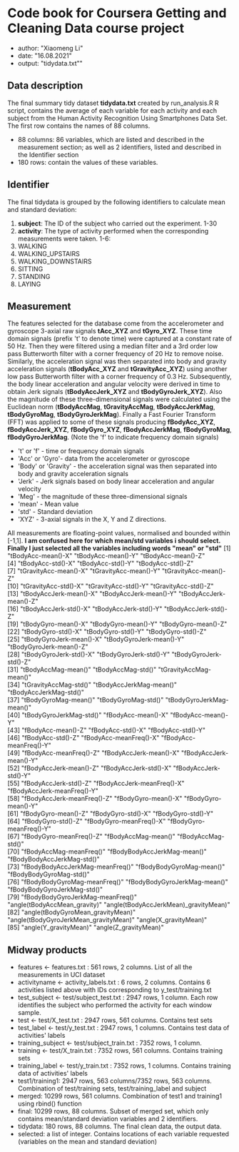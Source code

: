 # Code book for Coursera Getting and Cleaning Data course project
- author: "Xiaomeng Li"
- date: "16.08.2021"
- output: "tidydata.txt""
## Data description
The final summary tidy dataset **tidydata.txt** created by run_analysis.R R script, contains the average of each variable for each activity and each subject from the Human Activity Recognition Using Smartphones Data Set. 
The first row contains the names of 88 columns.
- 88 columns: 86 variables, which are listed and described in the measurement section; as well as 2 identifiers, listed and described in the Identifier section
- 180 rows: contain the values of these variables.
## Identifier
The final tidydata is grouped by the following identifiers to calculate mean and standard deviation:
1. **subject**: The ID of the subject who carried out the experiment. 1-30
2. **activity**: The type of activity performed when the corresponding measurements were taken. 
1-6:
1. WALKING
2. WALKING_UPSTAIRS
3. WALKING_DOWNSTAIRS
4. SITTING
5. STANDING
6. LAYING
## Measurement
The features selected for the database come from the accelerometer and gyroscope 3-axial raw signals **tAcc_XYZ** and **tGyro_XYZ**. 
These time domain signals (prefix 't' to denote time) were captured at a constant rate of 50 Hz. Then they were filtered using a median filter and a 3rd order low pass Butterworth filter with a corner frequency of 20 Hz to remove noise. 
Similarly, the acceleration signal was then separated into body and gravity acceleration signals (**tBodyAcc_XYZ** and **tGravityAcc_XYZ**) using another low pass Butterworth filter with a corner frequency of 0.3 Hz. 
Subsequently, the body linear acceleration and angular velocity were derived in time to obtain Jerk signals (**tBodyAccJerk_XYZ** and **tBodyGyroJerk_XYZ**). 
Also the magnitude of these three-dimensional signals were calculated using the Euclidean norm (**tBodyAccMag**, **tGravityAccMag**, **tBodyAccJerkMag**, **tBodyGyroMag**, **tBodyGyroJerkMag**). 
Finally a Fast Fourier Transform (FFT) was applied to some of these signals producing **fBodyAcc_XYZ**, **fBodyAccJerk_XYZ**, **fBodyGyro_XYZ**, **fBodyAccJerkMag**, **fBodyGyroMag**, **fBodyGyroJerkMag**. (Note the 'f' to indicate frequency domain signals)

- 't' or 'f' - time or frequency domain signals
- 'Acc' or 'Gyro'- data from the accelerometer or gyroscope
- 'Body' or 'Gravity' - the acceleration signal was then separated into body and gravity acceleration signals
- 'Jerk' - Jerk signals based on body linear acceleration and angular velocity
- 'Meg' - the magnitude of these three-dimensional signals
- 'mean' - Mean value
- 'std' - Standard deviation
- 'XYZ' - 3-axial signals in the X, Y and Z directions.

All measurements are floating-point values, normalised and bounded within [-1,1].
**I am confused here for which mean/std variables i should select. Finally I just selected all the variables including words "mean" or "std"**
 [1] "tBodyAcc-mean()-X"                    "tBodyAcc-mean()-Y"                    "tBodyAcc-mean()-Z"                   
 [4] "tBodyAcc-std()-X"                     "tBodyAcc-std()-Y"                     "tBodyAcc-std()-Z"                    
 [7] "tGravityAcc-mean()-X"                 "tGravityAcc-mean()-Y"                 "tGravityAcc-mean()-Z"                
[10] "tGravityAcc-std()-X"                  "tGravityAcc-std()-Y"                  "tGravityAcc-std()-Z"                 
[13] "tBodyAccJerk-mean()-X"                "tBodyAccJerk-mean()-Y"                "tBodyAccJerk-mean()-Z"               
[16] "tBodyAccJerk-std()-X"                 "tBodyAccJerk-std()-Y"                 "tBodyAccJerk-std()-Z"                
[19] "tBodyGyro-mean()-X"                   "tBodyGyro-mean()-Y"                   "tBodyGyro-mean()-Z"                  
[22] "tBodyGyro-std()-X"                    "tBodyGyro-std()-Y"                    "tBodyGyro-std()-Z"                   
[25] "tBodyGyroJerk-mean()-X"               "tBodyGyroJerk-mean()-Y"               "tBodyGyroJerk-mean()-Z"              
[28] "tBodyGyroJerk-std()-X"                "tBodyGyroJerk-std()-Y"                "tBodyGyroJerk-std()-Z"               
[31] "tBodyAccMag-mean()"                   "tBodyAccMag-std()"                    "tGravityAccMag-mean()"               
[34] "tGravityAccMag-std()"                 "tBodyAccJerkMag-mean()"               "tBodyAccJerkMag-std()"               
[37] "tBodyGyroMag-mean()"                  "tBodyGyroMag-std()"                   "tBodyGyroJerkMag-mean()"             
[40] "tBodyGyroJerkMag-std()"               "fBodyAcc-mean()-X"                    "fBodyAcc-mean()-Y"                   
[43] "fBodyAcc-mean()-Z"                    "fBodyAcc-std()-X"                     "fBodyAcc-std()-Y"                    
[46] "fBodyAcc-std()-Z"                     "fBodyAcc-meanFreq()-X"                "fBodyAcc-meanFreq()-Y"               
[49] "fBodyAcc-meanFreq()-Z"                "fBodyAccJerk-mean()-X"                "fBodyAccJerk-mean()-Y"               
[52] "fBodyAccJerk-mean()-Z"                "fBodyAccJerk-std()-X"                 "fBodyAccJerk-std()-Y"                
[55] "fBodyAccJerk-std()-Z"                 "fBodyAccJerk-meanFreq()-X"            "fBodyAccJerk-meanFreq()-Y"           
[58] "fBodyAccJerk-meanFreq()-Z"            "fBodyGyro-mean()-X"                   "fBodyGyro-mean()-Y"                  
[61] "fBodyGyro-mean()-Z"                   "fBodyGyro-std()-X"                    "fBodyGyro-std()-Y"                   
[64] "fBodyGyro-std()-Z"                    "fBodyGyro-meanFreq()-X"               "fBodyGyro-meanFreq()-Y"              
[67] "fBodyGyro-meanFreq()-Z"               "fBodyAccMag-mean()"                   "fBodyAccMag-std()"                   
[70] "fBodyAccMag-meanFreq()"               "fBodyBodyAccJerkMag-mean()"           "fBodyBodyAccJerkMag-std()"           
[73] "fBodyBodyAccJerkMag-meanFreq()"       "fBodyBodyGyroMag-mean()"              "fBodyBodyGyroMag-std()"              
[76] "fBodyBodyGyroMag-meanFreq()"          "fBodyBodyGyroJerkMag-mean()"          "fBodyBodyGyroJerkMag-std()"          
[79] "fBodyBodyGyroJerkMag-meanFreq()"      "angle(tBodyAccMean_gravity)"          "angle(tBodyAccJerkMean)_gravityMean)"
[82] "angle(tBodyGyroMean_gravityMean)"     "angle(tBodyGyroJerkMean_gravityMean)" "angle(X_gravityMean)"                
[85] "angle(Y_gravityMean)"                 "angle(Z_gravityMean)"                

## Midway products
- features <- features.txt : 561 rows, 2 columns. List of all the measurements in UCI dataset
- activityname <- activity_labels.txt : 6 rows, 2 columns. Contains 6 activities listed above with IDs corresponding to y_test/training.txt
- test_subject <- test/subject_test.txt : 2947 rows, 1 column. Each row identifies the subject who performed the activity for each window sample.
- test <- test/X_test.txt : 2947 rows, 561 columns. Contains test sets
- test_label <- test/y_test.txt : 2947 rows, 1 columns. Contains test data of activities' labels
- training_subject <- test/subject_train.txt : 7352 rows, 1 column. 
- training <- test/X_train.txt : 7352 rows, 561 columns. Contains training sets
- training_label <- test/y_train.txt : 7352 rows, 1 columns. Contains training data of activities' labels
- test1/training1: 2947 rows, 563 columns/7352 rows, 563 columns. Combination of test/training sets, test/training_label and subject
- merged: 10299 rows, 561 columns. Combination of test1 and training1 using rbind() function
- final: 10299 rows, 88 columns. Subset of merged set, which only contains mean/standard deviation variables and 2 identifiers.
- tidydata: 180 rows, 88 columns. The final clean data, the output data.
- selected: a list of integer. Contains locations of each variable requested (variables on the mean and standard deviation)
